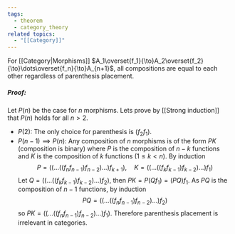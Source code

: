 ```yaml
---
tags:
  - theorem
  - category_theory
related topics:
  - "[[Category]]"
---
```

For [[Category|Morphisms]] $A_1\overset{f_1}{\to}A_2\overset{f_2}{\to}\dots\overset{f_n}{\to}A_{n+1}$, all compositions are equal to each other regardless of parenthesis placement.
##### Proof:
Let $P(n)$ be the case for $n$ morphisms. Lets prove by [[Strong induction]] that $P(n)$ holds for all $n>2$.
- $P(2)$:
	The only choice for parenthesis is $(f_2 f_1)$.
- $P(n-1)\implies P(n)$:
	Any composition of $n$ morphisms is of the form $PK$ (composition is binary) where $P$ is the composition of $n-k$ functions and $K$ is the composition of $k$ functions ($1\leq k< n$). By induction$$
	P=((\dots((f_{n}f_{n-1})f_{n-2})\dots)f_{k+1}),\quad K=((\dots((f_k f_{k-1})f_{k-2})\dots) f_1)
	$$Let $Q=((\dots((f_{k}f_{k-1})f_{k-2})\dots)f_{2})$, then $PK=P(Q f_1)= (PQ)f_1$. As $PQ$ is the composition of $n-1$ functions, by induction$$
		PQ = ((\dots((f_{n}f_{n-1})f_{n-2})\dots)f_{2})
	$$so $PK=((\dots((f_{n}f_{n-1})f_{n-2})\dots)f_{1})$.
Therefore parenthesis placement is irrelevant in categories.